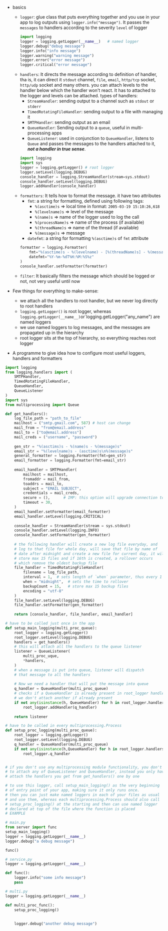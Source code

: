 - basics
	- `logger`: glue class that puts everything together and you use in your app to log outputs using `logger.info("message")`. It passes the `messages` to handlers according to the severity `level` of logger
		```python
		import logging
		logger = logging.getLogger(__name__)   # named logger
		logger.debug("debug message")
		logger.info("info message")
		logger.warning("warning message")
		logger.error("error message")
		logger.critical("error message")
		```
	- `handlers`: It directs the message according to definition of handler, tha is, it can direct it `stdout` channel,  `file`, `email`, `http/tcp` socket, `http/udp` socket and many others. you can attach levels to the handler below which the handler won't react. It has to attached to the logger and levels can be attached. types of handlers:
		- `StreamHandler`: sending output to a channel such as `stdout` or `stderr`
		- `TimedRotatingFileHandler`: sending output to a file with managing it
		- `SMTPHandler`: sending output as an email
		- `QueueHandler`: Sending output to a `queue`, useful in multi-processing apps
		- `QueueListener`: used in conjunction to `QueueHandler`, listens to `Queue` and passes the messages to the handlers attached to it, ***not a handler in true sense***.
		```python
		import logging
		import sys
		logger = logging.getLogger() # root logger
		logger.setLevel(logging.DEBUG)
		console_handler = logging.StreamHandler(stream=sys.stdout)
		console_handler.setLevel(logging.DEBUG)
		logger.addHandler(console_handler)
		```
	- `formatters`: It tells how to format the message. it have two attributes
		- `fmt`: a string for formatting, defined using following tags:
			- `%(asctime)s` => local time in format: `2005-03-19 15:10:26,618`
			- `%(levelname)s` => level of the message
			- `%(name)s` => name of the logger used to log the call
			- `%(processName)s` => name of the process (if available)
			- `%(threadName)s` => name of the thread (if available)
			- `%(message)s` => message
		- `datefmt`: a string for formatting `%(asctime)s` of `fmt` attribute
		```python
		formatter = logging.Formatter(
			fmt="%(asctime)s - %(levelname) - [%(threadName)s] - %(message)s",
			datefmt="%Y-%m-%dT%H:%M:%S%z"
		)
		console_handler.setFormatter(formatter)
		```
	- `filter`: It basically filters the message which should be logged or not, not very useful until now

- Few things for everything to make-sense:
	- we attach all the handlers to root handler, but we never log directly to root handlers
	- `logging.getLogger()` is root logger, whereas `logging.getLogger(__name__)`or`logging.getLogger("any_name") are named loggers
	- we use named loggers to log messages, and the messages are propagated up in the hierarchy
	- root logger sits at the top of hierarchy, so everything reaches root logger

- A programme to give idea how to configure most useful loggers, handlers and formatters
```python
import logging
from logging.handlers import (
	SMTPHandler,
	TimedRotatingFileHandler,
	QueueHandler,
	QueueListener
)
import sys
from multiprocessing import Queue

def get_handlers():
	log_file_path = "path_to_file"
	mailhost = ("smtp.gmail.com", 587) # host can change
	mail_from = "from@email.address"
	mail_to = ["to@email.address"]
	mail_creds = ("username", "password")
	
	gen_str = "%(asctims)s - %(name)s - %(message)s"
	email_str = "%(levelname)s - (asctime)s\n%(message)s"
	general_formatter = logging.Formatter(fmt=gen_str)
	email_formatter = logging.Formatter(fmt=email_str)
	
	email_handler = SMTPHandler(
		mailhost = mailhost,
		fromaddr = mail_from,
		toaddrs = mail_to,
		subject = "EMAIL SUBJECT",
		credentials = mail_creds,
		secure = (),      # IMP: this option will upgrade connection to TLS
		timeout = 30,
	)
	email_handler.setFormatter(email_formatter)
	email_handler.setLevel(logging.CRITICAL)
	
	console_handler = StreamHandler(stream = sys.stdout)
	console_handler.setLevel(logging.INFO)
	console_handler.setFormatter(gen_formatter)
	
	# the following handler will create a new log file everyday, and 
	# log to that file for whole day, will save that file by name of 
	# date after midnight and create a new file for current day, it will
	# store max 15 files and if 16th is created, a rollover occurs
	# which remove the oldest backup file
	file_handler = TimedRotatingFileHandler(
		filename = log_file_path,
		interval = 1,  # sets length of `when` parameter, thus every 1 midnight
		when = "midnight",  # sets the time to rollover
		backupCount = 15,   # store max 15 backup files
		encoding = "utf-8"
	)
	file_handler.setLevel(logging.DEBUG)
	file_handler.setFormatter(gen_formatter)
	
	return [console_handler, file_handler, email_handler]

# have to be called just once in the app
def setup_main_logging(multi_proc_queue):
	root_logger = logging.getLogger()
	root_logger.setLevel(logging.DEBUG)
	handlers = get_handlers()
	# this will attach all the handlers to the queue listener
	listener = QueueListener(
		multi_proc_uque,
		*handlers,
	)
	# when a message is put into queue, listener will dispatch 
	# that message to all the handlers
	
	# Now we need a handler that will put the message into queue
	q_handler = QueueHandler(multi_proc_queue)
	# checks if a QueueHandler is already present in root_logger handlers
	# we don't attach another if already present
	if not any(isinstance(h, QueueHandler) for h in root_logger.handlers):
		root_logger.addHandler(q_handler)
	
	return listener

# have to be called in every multiprocessing.Process
def setup_proc_logging(multi_proc_queue):
	root_logger = logging.getLogger()
	root_logger.setLevel(logging.DEBUG)
	q_handler = QueueHandler(multi_proc_queue)
	if not any(isinstance(h,QueueHandler) for h in root_logger.handlers):
		root_logger.q_handler


# if you don't use any multiprocessing module functionality, you don't need
# to attach any of QueueListener and QueueHandler, instead you only have to
# attach the handlers you get from get_handlers() one by one

# to use this logger, call setup_main_logging() as the very beginning
# of entry point of your app, making sure it only runs once.
# then you can just make named loggers in each of your files as usual
# and use them, whereas each multiprocessing.Process should also call 
# setup_proc_logging() at the starting and then can use named logger
# declared at top of the file where the function is placed
# EXAMPLE

# main.py
from server import func
setup_main_logging()
logger = logging.getLogger(__name__)
logger.debug("a debug message")

func()

# service.py
logger = logging.getLogger(__name__)

def func():
	logger.info("some info message")
	pass

# multi.py
logger = logging.getLogger(__name__)

def multi_proc_func():
	setup_proc_logging()
	
	
	logger.debug("another debug message")
```